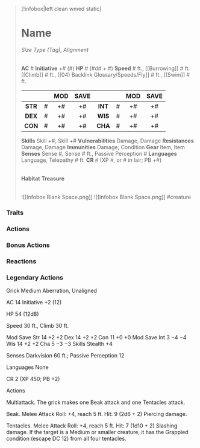 > [!infobox|left clean wmed static]
> # Name
> *Size Type (Tag), Alignment*
> 
> | |
> | - |
> **AC** # **Initiative** +# (#)
> **HP** # (#d# + #)
> **Speed** # ft., [[Burrowing]] # ft. [[Climb]] # ft., [[04) Backlink Glossary/Speeds/Fly]] # ft., [[Swim]] # ft.
> 
> | | | MOD | SAVE | | | MOD | SAVE |
> | :-: | :-: | :-: | :-: | :-: | :-: | :-: | :-: |
> | **STR** | # | +# | +# | **INT** | # | +# | +# | 
> | **DEX** | # | +# | +# | **WIS** | # | +# | +# |
> | **CON** | # | +# | +# | **CHA** | # | +# | +# |
> **Skills** Skill +#, Skill +#
> **Vulnerabilities** Damage, Damage
> **Resistances** Damage, Damage
> **Immunities** Damage; Condition
> **Gear** Item, Item
> **Senses** Sense #, Sense # ft., Passive Perception #
> **Languages** Language, Telepathy # ft.
> **CR** # (XP #, or # in lair; PB +#)
>
> | |
> | - |
> **Habitat**
> **Treasure**
> 
> | |
> | - |
> ![[Infobox Blank Space.png]]
> ![[Infobox Blank Space.png]]
> #creature 


### Traits
### Actions
### Bonus Actions
### Reactions
### Legendary Actions
Grick
Medium Aberration, Unaligned

AC 14 Initiative +2 (12)

HP 54 (12d8)

Speed 30 ft., Climb 30 ft.

Mod	Save
Str	14	+2	+2
Dex	14	+2	+2
Con	11	+0	+0
Mod	Save
Int	3	−4	−4
Wis	14	+2	+2
Cha	5	−3	−3
Skills Stealth +4

Senses Darkvision 60 ft.; Passive Perception 12

Languages None

CR 2 (XP 450; PB +2)

Actions

Multiattack. The grick makes one Beak attack and one Tentacles attack.

Beak. Melee Attack Roll: +4, reach 5 ft. Hit: 9 (2d6 + 2) Piercing damage.

Tentacles. Melee Attack Roll: +4, reach 5 ft. Hit: 7 (1d10 + 2) Slashing damage. If the target is a Medium or smaller creature, it has the Grappled condition (escape DC 12) from all four tentacles.
